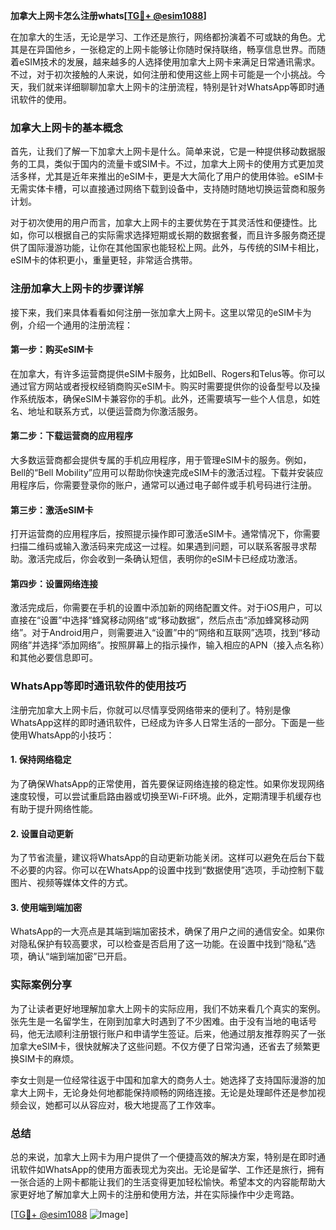 **加拿大上网卡怎么注册whats[[TG💪+ @esim1088](https://t.me/s/esim1088)]**

在加拿大的生活，无论是学习、工作还是旅行，网络都扮演着不可或缺的角色。尤其是在异国他乡，一张稳定的上网卡能够让你随时保持联络，畅享信息世界。而随着eSIM技术的发展，越来越多的人选择使用加拿大上网卡来满足日常通讯需求。不过，对于初次接触的人来说，如何注册和使用这些上网卡可能是一个小挑战。今天，我们就来详细聊聊加拿大上网卡的注册流程，特别是针对WhatsApp等即时通讯软件的使用。

### 加拿大上网卡的基本概念

首先，让我们了解一下加拿大上网卡是什么。简单来说，它是一种提供移动数据服务的工具，类似于国内的流量卡或SIM卡。不过，加拿大上网卡的使用方式更加灵活多样，尤其是近年来推出的eSIM卡，更是大大简化了用户的使用体验。eSIM卡无需实体卡槽，可以直接通过网络下载到设备中，支持随时随地切换运营商和服务计划。

对于初次使用的用户而言，加拿大上网卡的主要优势在于其灵活性和便捷性。比如，你可以根据自己的实际需求选择短期或长期的数据套餐，而且许多服务商还提供了国际漫游功能，让你在其他国家也能轻松上网。此外，与传统的SIM卡相比，eSIM卡的体积更小，重量更轻，非常适合携带。

### 注册加拿大上网卡的步骤详解

接下来，我们来具体看看如何注册一张加拿大上网卡。这里以常见的eSIM卡为例，介绍一个通用的注册流程：

#### 第一步：购买eSIM卡
在加拿大，有许多运营商提供eSIM卡服务，比如Bell、Rogers和Telus等。你可以通过官方网站或者授权经销商购买eSIM卡。购买时需要提供你的设备型号以及操作系统版本，确保eSIM卡兼容你的手机。此外，还需要填写一些个人信息，如姓名、地址和联系方式，以便运营商为你激活服务。

#### 第二步：下载运营商的应用程序
大多数运营商都会提供专属的手机应用程序，用于管理eSIM卡的服务。例如，Bell的“Bell Mobility”应用可以帮助你快速完成eSIM卡的激活过程。下载并安装应用程序后，你需要登录你的账户，通常可以通过电子邮件或手机号码进行注册。

#### 第三步：激活eSIM卡
打开运营商的应用程序后，按照提示操作即可激活eSIM卡。通常情况下，你需要扫描二维码或输入激活码来完成这一过程。如果遇到问题，可以联系客服寻求帮助。激活完成后，你会收到一条确认短信，表明你的eSIM卡已经成功激活。

#### 第四步：设置网络连接
激活完成后，你需要在手机的设置中添加新的网络配置文件。对于iOS用户，可以直接在“设置”中选择“蜂窝移动网络”或“移动数据”，然后点击“添加蜂窝移动网络”。对于Android用户，则需要进入“设置”中的“网络和互联网”选项，找到“移动网络”并选择“添加网络”。按照屏幕上的指示操作，输入相应的APN（接入点名称）和其他必要信息即可。

### WhatsApp等即时通讯软件的使用技巧

注册完加拿大上网卡后，你就可以尽情享受网络带来的便利了。特别是像WhatsApp这样的即时通讯软件，已经成为许多人日常生活的一部分。下面是一些使用WhatsApp的小技巧：

#### 1. 保持网络稳定
为了确保WhatsApp的正常使用，首先要保证网络连接的稳定性。如果你发现网络速度较慢，可以尝试重启路由器或切换至Wi-Fi环境。此外，定期清理手机缓存也有助于提升网络性能。

#### 2. 设置自动更新
为了节省流量，建议将WhatsApp的自动更新功能关闭。这样可以避免在后台下载不必要的内容。你可以在WhatsApp的设置中找到“数据使用”选项，手动控制下载图片、视频等媒体文件的方式。

#### 3. 使用端到端加密
WhatsApp的一大亮点是其端到端加密技术，确保了用户之间的通信安全。如果你对隐私保护有较高要求，可以检查是否启用了这一功能。在设置中找到“隐私”选项，确认“端到端加密”已开启。

### 实际案例分享

为了让读者更好地理解加拿大上网卡的实际应用，我们不妨来看几个真实的案例。张先生是一名留学生，在刚到加拿大时遇到了不少困难。由于没有当地的电话号码，他无法顺利注册银行账户和申请学生签证。后来，他通过朋友推荐购买了一张加拿大eSIM卡，很快就解决了这些问题。不仅方便了日常沟通，还省去了频繁更换SIM卡的麻烦。

李女士则是一位经常往返于中国和加拿大的商务人士。她选择了支持国际漫游的加拿大上网卡，无论身处何地都能保持顺畅的网络连接。无论是处理邮件还是参加视频会议，她都可以从容应对，极大地提高了工作效率。

### 总结

总的来说，加拿大上网卡为用户提供了一个便捷高效的解决方案，特别是在即时通讯软件如WhatsApp的使用方面表现尤为突出。无论是留学、工作还是旅行，拥有一张合适的上网卡都能让我们的生活变得更加轻松愉快。希望本文的内容能帮助大家更好地了解加拿大上网卡的注册和使用方法，并在实际操作中少走弯路。

[[TG💪+ @esim1088](https://t.me/s/esim1088) ![Image](https://i.postimg.cc/4NQfJmqS/Snipaste-2025-05-13-00-14-12.png)]